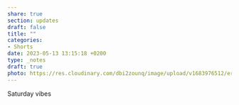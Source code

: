 ```yaml
---
share: true
section: updates
draft: false
title: ""
categories:
- Shorts
date: 2023-05-13 13:15:18 +0200
type: _notes
draft: true
photo: https://res.cloudinary.com/dbi2zounq/image/upload/v1683976512/ersloilvqicgal3wjqgw.jpg
---
```


Saturday vibes
